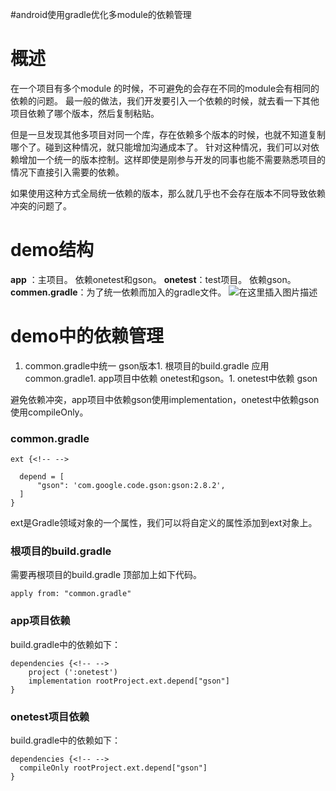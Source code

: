 #android使用gradle优化多module的依赖管理
# 概述

在一个项目有多个module 的时候，不可避免的会存在不同的module会有相同的依赖的问题。 最一般的做法，我们开发要引入一个依赖的时候，就去看一下其他项目依赖了哪个版本，然后复制粘贴。

但是一旦发现其他多项目对同一个库，存在依赖多个版本的时候，也就不知道复制哪个了。碰到这种情况，就只能增加沟通成本了。 针对这种情况，我们可以对依赖增加一个统一的版本控制。这样即使是刚参与开发的同事也能不需要熟悉项目的情况下直接引入需要的依赖。

>  
 如果使用这种方式全局统一依赖的版本，那么就几乎也不会存在版本不同导致依赖冲突的问题了。 


# demo结构

**app** ：主项目。 依赖onetest和gson。 **onetest**：test项目。 依赖gson。 **commen.gradle**：为了统一依赖而加入的gradle文件。 <img src="https://img-blog.csdnimg.cn/20191123140523194.png?x-oss-process=image/watermark,type_ZmFuZ3poZW5naGVpdGk,shadow_10,text_aHR0cHM6Ly94dWppYWppYS5ibG9nLmNzZG4ubmV0,size_16,color_FFFFFF,t_70" alt="在这里插入图片描述">

# demo中的依赖管理
1. common.gradle中统一 gson版本1. 根项目的build.gradle 应用 common.gradle1. app项目中依赖 onetest和gson。1. onetest中依赖 gson
>  
 避免依赖冲突，app项目中依赖gson使用implementation，onetest中依赖gson使用compileOnly。 


### common.gradle

```
ext {<!-- -->

  depend = [
      "gson": 'com.google.code.gson:gson:2.8.2',
  ]
}

```

>  
 ext是Gradle领域对象的一个属性，我们可以将自定义的属性添加到ext对象上。 


### 根项目的build.gradle

需要再根项目的build.gradle 顶部加上如下代码。

```
apply from: "common.gradle"

```

### app项目依赖

build.gradle中的依赖如下：

```
dependencies {<!-- -->
    project (':onetest')
    implementation rootProject.ext.depend["gson"]
}

```

### onetest项目依赖

build.gradle中的依赖如下：

```
dependencies {<!-- -->
  compileOnly rootProject.ext.depend["gson"]
}

```